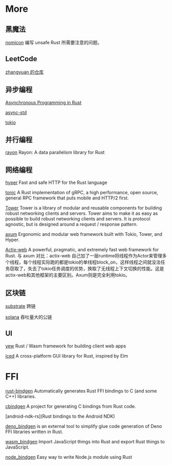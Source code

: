 # More

## 黑魔法

[nomicon](https://doc.rust-lang.org/nightly/nomicon/) 编写 unsafe Rust 所需要注意的问题。

## LeetCode

[zhangyuan 的仓库](https://github.com/zhangyuang/leetcode)

## 异步编程

[Asynchronous Programming in Rust](https://rust-lang.github.io/async-book/) 

[async-std](https://book.async.rs/) 

[tokio](https://tokio.rs/) 

## 并行编程

[rayon](https://github.com/rayon-rs/rayon) Rayon: A data parallelism library for Rust

## 网络编程

[hyper](https://hyper.rs/)
Fast and safe HTTP for the Rust language

[tonic](https://docs.rs/tonic/latest/tonic/)
A Rust implementation of gRPC, a high performance, open source, general RPC framework that puts mobile and HTTP/2 first.

[Tower](https://github.com/tower-rs/tower)
Tower is a library of modular and reusable components for building robust networking clients and servers. Tower aims to make it as easy as possible to build robust networking clients and servers. It is protocol agnostic, but is designed around a request / response pattern.

[axum](https://github.com/tokio-rs/axum)
Ergonomic and modular web framework built with Tokio, Tower, and Hyper.

[Actix-web](https://actix.rs/)
A powerful, pragmatic, and extremely fast web framework for Rust.
与 axum 对比：actix-web 自己加了一层runtime将线程作为Actor来管理多个线程，每个线程实际跑的都是tokio的单线程block_on，这样线程之间就没法任务窃取了，失去了tokio任务调度的优势，换取了无线程上下文切换的性能。这是actix-web和其他框架的主要区别。Axum则是完全利用tokio。

## 区块链

[substrate](https://substrate.io) 跨链

[solana](https://solana.com) 吞吐量大的公链

## UI

[yew](https://github.com/yewstack/yew) Rust / Wasm framework for building client web apps

[iced](https://github.com/iced-rs/iced) A cross-platform GUI library for Rust, inspired by Elm

# FFI

[rust-bindgen](https://github.com/rust-lang/rust-bindgen) Automatically generates Rust FFI bindings to C (and some C++) libraries.

[cbindgen](https://github.com/eqrion/cbindgen) A project for generating C bindings from Rust code.

[android-ndk-rs](Rust bindings to the Android NDK)

[deno_bindgen](https://github.com/littledivy/deno_bindgen) is an external tool to simplify glue code generation of Deno FFI libraries written in Rust.

[wasm_bindgen](https://github.com/rustwasm/wasm-bindgen) Import JavaScript things into Rust and export Rust things to JavaScript.

[node_bindgen](https://github.com/infinyon/node-bindgen) Easy way to write Node.js module using Rust
